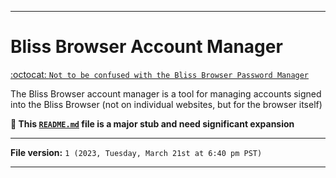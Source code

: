 
***

# Bliss Browser Account Manager

[:octocat: `Not to be confused with the Bliss Browser Password Manager`](https://github.com/seanpm2001/Bliss_Browser_Password-Manager/)

The Bliss Browser account manager is a tool for managing accounts signed into the Bliss Browser (not on individual websites, but for the browser itself)

**🌱️ This [`README.md`](/Docs/README.md) file is a major stub and need significant expansion**

***

**File version:** `1 (2023, Tuesday, March 21st at 6:40 pm PST)`

***
